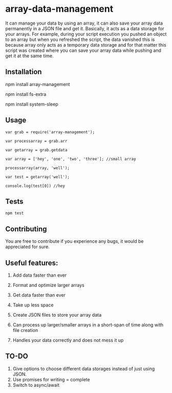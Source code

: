 # array-data-management

It can manage your data by using an array, it can also save your array data permanently in a JSON file and get it. Basically, it acts as a data storage for your arrays. For example, during your script execution you pushed an object to an array but when you refreshed the script, the data vanished this is because array only acts as a temporary data storage and for that matter this script was created where you can save your array data while pushing and get it at the same time.

## Installation

npm install array-management

npm install fs-extra

npm install system-sleep

## Usage

```
var grab = require('array-management');

var processarray = grab.arr

var getarray = grab.getdata

var array = ['hey', 'one', 'two', 'three']; //small array

processarray(array, 'well');

var test = getarray('well');

console.log(test[0]) //hey
```

## Tests

  `npm test`
  
## Contributing

You are free to contribute if you experience any bugs, it would be appreciated for sure.

## Useful features:

1. Add data faster than ever 

2. Format and optimize larger arrays 

3. Get data faster than ever 

4. Take up less space 

5. Create JSON files to store your array data


6. Can process up larger/smaller arrays in a short-span of time along with file creation

7. Handles your data correctly and does not mess it up

## TO-DO

1. Give options to choose different data storages instead of just using JSON.
2. Use promises for writing = complete
3. Switch to async/await


